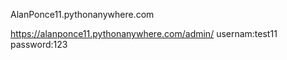 AlanPonce11.pythonanywhere.com

https://alanponce11.pythonanywhere.com/admin/
usernam:test11
password:123
